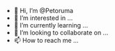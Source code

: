 - 👋 Hi, I’m @Petoruma
- 👀 I’m interested in ...
- 🌱 I’m currently learning ...
- 💞️ I’m looking to collaborate on ...
- 📫 How to reach me ...

<!---
Petoruma/Petoruma is a ✨ special ✨ repository because its `README.md` (this file) appears on your GitHub profile.
You can click the Preview link to take a look at your changes.
--->
